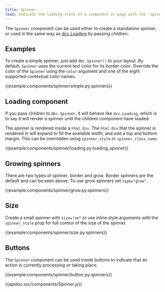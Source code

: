 ```yaml
---
title: Spinner
lead: Indicate the loading state of a component or page with the `Spinner` component.
---
```


The `Spinner` component can be used either to create a standalone spinner, or used in the same way as [dcc.Loading](https://dash.plot.ly/dash-core-components/loading) by passing children.

## Examples

To create a simple spinner, just add `dbc.Spinner()` to your layout. By default, `Spinner` uses the current text color for its border color. Override the color of the `Spinner` using the `color` argument and one of the eight supported contextual color names.

{{example:components/spinner/simple.py:spinners}}

## Loading component

If you pass children to `dbc.Spinner`, it will behave like `dcc.Loading`, which is to say it will render a spinner until the children component have loaded.

The spinner is rendered inside a `html.Div`. The `html.Div` that the spinner is rendered in will expand to fill the available width, and add a top and bottom margin. This can be overridden using `spinner_style` or `spinner_class_name`.

{{example:components/spinner/loading.py:loading_spinner}}

## Growing spinners

There are two types of spinner, border and grow. Border spinners are the default and can be seen above. To use grow spinners set `type="grow"`.

{{example:components/spinner/grow.py:spinners}}

## Size

Create a small spinner with `size="sm"` or use inline style arguments with the `spinner_style` prop for full control of the size of the spinner.

{{example:components/spinner/size.py:spinners}}

## Buttons

The `Spinner` component can be used inside buttons to indicate that an action is currently processing or taking place.

{{example:components/spinner/button.py:spinners}}

{{apidoc:src/components/Spinner.js}}
